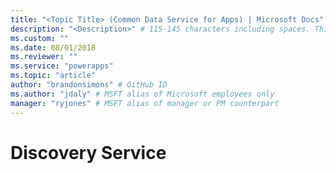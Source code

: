```yaml
---
title: "<Topic Title> (Common Data Service for Apps) | Microsoft Docs" # Intent and product brand in a unique string of 43-59 chars including spaces
description: "<Description>" # 115-145 characters including spaces. This abstract displays in the search result.
ms.custom: ""
ms.date: 08/01/2018
ms.reviewer: ""
ms.service: "powerapps"
ms.topic: "article"
author: "brandonsimons" # GitHub ID
ms.author: "jdaly" # MSFT alias of Microsoft employees only
manager: "ryjones" # MSFT alias of manager or PM counterpart
---
```

# Discovery Service

<!-- 

Merge these topics into one

https://docs.microsoft.com/en-us/dynamics365/customer-engagement/developer/org-service/discover-url-organization-organization-service
https://docs.microsoft.com/en-us/dynamics365/customer-engagement/developer/org-service/discovery-service-methods
https://docs.microsoft.com/en-us/dynamics365/customer-engagement/developer/org-service/discovery-service-messages-request-response-classes
https://docs.microsoft.com/en-us/dynamics365/customer-engagement/developer/org-service/messages-discovery-service


-->